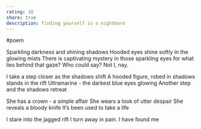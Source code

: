 ```yaml
---
rating: 10
share: true
description: finding yourself is a nightmare 
---
```

#poem 



Sparkling darkness and shining shadows
Hooded eyes shine softly in the glowing mists
There is captivating mystery in those sparkling eyes
for what lies behind that gaze?
Who could say? Not I, nay.


I take a step closer as the shadows shift
A hooded figure, robed in shadows stands in the rift
Ultramarine - the darkest blue eyes glowing
Another step and the shadows retreat 

She has a crown - a simple affair 
She wears a look of utter despair 
She reveals a bloody knife
It’s been used to take a life

I stare into the jagged rift
I turn away in pain.
I have found me